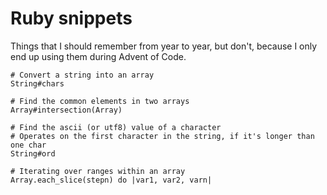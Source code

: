 # Ruby snippets

Things that I should remember from year to year, but don't, because I only end
up using them during Advent of Code.

```
# Convert a string into an array
String#chars
```

```
# Find the common elements in two arrays
Array#intersection(Array)
```

```
# Find the ascii (or utf8) value of a character
# Operates on the first character in the string, if it's longer than one char
String#ord
```

```
# Iterating over ranges within an array
Array.each_slice(stepn) do |var1, var2, varn|
```
